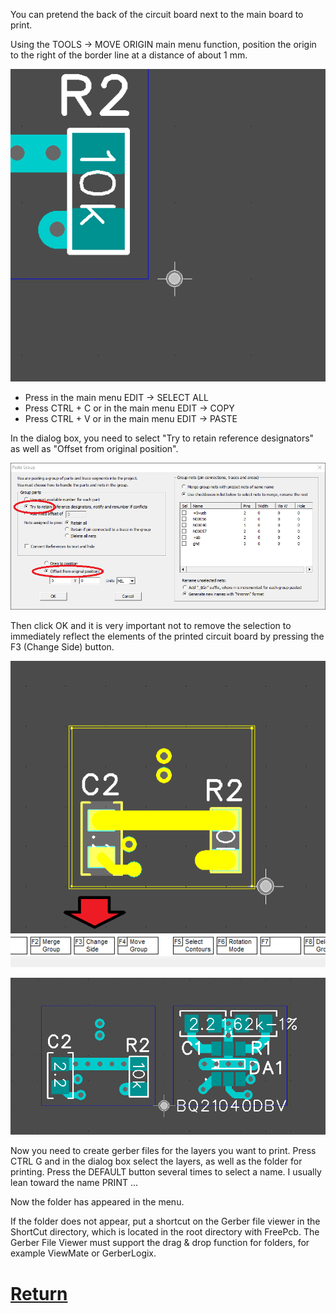 You can pretend the back of the circuit board next to the main board to print.

Using the TOOLS -> MOVE ORIGIN main menu function, position the origin to the right of the border line at a distance of about 1 mm.

![](pictures/pcb_view2.png)

* Press in the main menu EDIT -> SELECT ALL
* Press CTRL + C or in the main menu EDIT -> COPY
* Press CTRL + V or in the main menu EDIT -> PASTE

In the dialog box, you need to select "Try to retain reference designators" as well as "Offset from original position". 

![](pictures/pcb_view1.png)

Then click OK and it is very important not to remove the selection to immediately reflect the elements of the printed circuit board by pressing the F3 (Change Side) button.

![](pictures/pcb_view3.png)

![](pictures/pcb_view4.png)

Now you need to create gerber files for the layers you want to print. Press CTRL G and in the dialog box select the layers, as well as the folder for printing. Press the DEFAULT button several times to select a name. I usually lean toward the name PRINT ...

Now the folder has appeared in the menu.

If the folder does not appear, put a shortcut on the Gerber file viewer in the ShortCut directory, which is located in the root directory with FreePcb. The Gerber File Viewer must support the drag & drop function for folders, for example ViewMate or GerberLogix.

# [Return](How_to.md)
